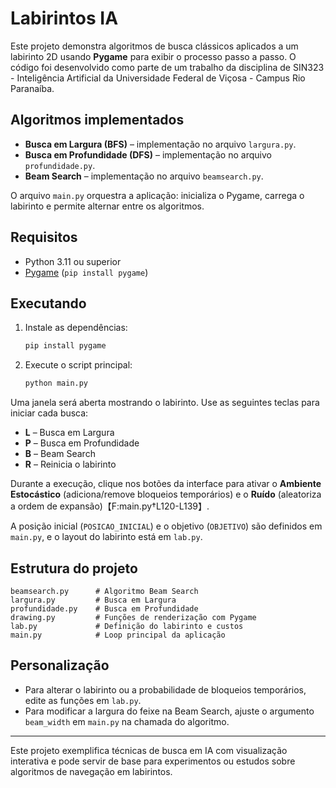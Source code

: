# Labirintos IA

Este projeto demonstra algoritmos de busca clássicos aplicados a um labirinto 2D usando **Pygame** para exibir o processo passo a passo. O código foi desenvolvido como parte de um trabalho da disciplina de SIN323 - Inteligência Artificial da Universidade Federal de Viçosa - Campus Rio Paranaíba.

## Algoritmos implementados

- **Busca em Largura (BFS)** – implementação no arquivo `largura.py`.
- **Busca em Profundidade (DFS)** – implementação no arquivo `profundidade.py`.
- **Beam Search** – implementação no arquivo `beamsearch.py`.

O arquivo `main.py` orquestra a aplicação: inicializa o Pygame, carrega o labirinto e permite alternar entre os algoritmos.

## Requisitos

- Python 3.11 ou superior
- [Pygame](https://www.pygame.org/) (`pip install pygame`)

## Executando

1. Instale as dependências:
   ```bash
   pip install pygame
   ```
2. Execute o script principal:
   ```bash
   python main.py
   ```

Uma janela será aberta mostrando o labirinto. Use as seguintes teclas para iniciar cada busca:

- **L** – Busca em Largura
- **P** – Busca em Profundidade
- **B** – Beam Search
- **R** – Reinicia o labirinto

Durante a execução, clique nos botões da interface para ativar o **Ambiente Estocástico** (adiciona/remove bloqueios temporários) e o **Ruído** (aleatoriza a ordem de expansão)【F:main.py†L120-L139】.

A posição inicial (`POSICAO_INICIAL`) e o objetivo (`OBJETIVO`) são definidos em `main.py`, e o layout do labirinto está em `lab.py`.

## Estrutura do projeto

```
beamsearch.py      # Algoritmo Beam Search
largura.py         # Busca em Largura
profundidade.py    # Busca em Profundidade
drawing.py         # Funções de renderização com Pygame
lab.py             # Definição do labirinto e custos
main.py            # Loop principal da aplicação
```

## Personalização

- Para alterar o labirinto ou a probabilidade de bloqueios temporários, edite as funções em `lab.py`.
- Para modificar a largura do feixe na Beam Search, ajuste o argumento `beam_width` em `main.py` na chamada do algoritmo.

---

Este projeto exemplifica técnicas de busca em IA com visualização interativa e pode servir de base para experimentos ou estudos sobre algoritmos de navegação em labirintos.
